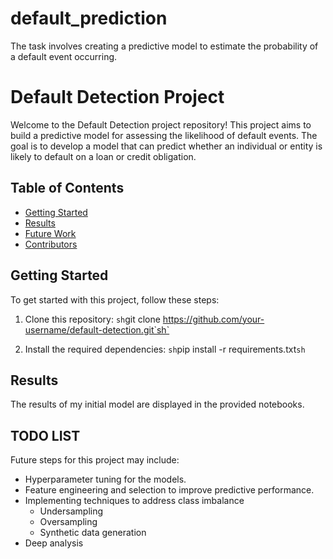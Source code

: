 # default_prediction
The task involves creating a predictive model to estimate the probability of a default event occurring.

# Default Detection Project

Welcome to the Default Detection project repository! This project aims to build a predictive model for assessing the likelihood of default events. The goal is to develop a model that can predict whether an individual or entity is likely to default on a loan or credit obligation.

## Table of Contents

- [Getting Started](#getting-started)
- [Results](#results)
- [Future Work](#future-work)
- [Contributors](#contributors)

## Getting Started

To get started with this project, follow these steps:

1. Clone this repository:
`sh`git clone https://github.com/your-username/default-detection.git`sh`

3. Install the required dependencies:
`sh`pip install -r requirements.txt`sh`


## Results

The results of my initial model are displayed in the provided notebooks.

## TODO LIST

Future steps for this project may include:

- Hyperparameter tuning for the models.
- Feature engineering and selection to improve predictive performance.
- Implementing techniques to address class imbalance
    - Undersampling
    - Oversampling
    - Synthetic data generation
- Deep analysis

